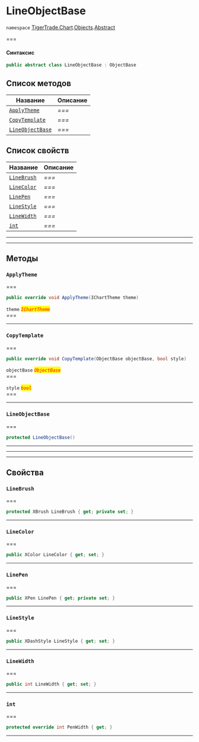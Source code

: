 # LineObjectBase

`namespace` [TigerTrade.Chart](../../../../).[Objects](../).[Abstract](./)

\===

#### Синтаксис

```csharp
public abstract class LineObjectBase : ObjectBase
```

## Список методов

| Название                                                       | Описание |
| -------------------------------------------------------------- | -------- |
| [`ApplyTheme`](lineobjectbase.cs.md#method-applytheme)         | _===_    |
| [`CopyTemplate`](lineobjectbase.cs.md#method-copytemplate)     | _===_    |
| [`LineObjectBase`](lineobjectbase.cs.md#method-lineobjectbase) | _===_    |

## Список свойств

| Название                                               | Описание |
| ------------------------------------------------------ | -------- |
| [`LineBrush`](lineobjectbase.cs.md#property-linebrush) | _===_    |
| [`LineColor`](lineobjectbase.cs.md#property-linecolor) | _===_    |
| [`LinePen`](lineobjectbase.cs.md#property-linepen)     | _===_    |
| [`LineStyle`](lineobjectbase.cs.md#property-linestyle) | _===_    |
| [`LineWidth`](lineobjectbase.cs.md#property-linewidth) | _===_    |
| [`int`](lineobjectbase.cs.md#property-int)             | _===_    |

***

***

## Методы

### `ApplyTheme` <a href="#method-applytheme" id="method-applytheme"></a>

\===

```csharp
public override void ApplyTheme(IChartTheme theme)
```

`theme` _<mark style="color:red;">`IChartTheme`</mark>_\
_===_

***

### `CopyTemplate` <a href="#method-copytemplate" id="method-copytemplate"></a>

\===

```csharp
public override void CopyTemplate(ObjectBase objectBase, bool style)
```

`objectBase` _<mark style="color:red;">`ObjectBase`</mark>_\
_===_

`style` _<mark style="color:red;">`bool`</mark>_\
_===_

***

### `LineObjectBase` <a href="#method-lineobjectbase" id="method-lineobjectbase"></a>

\===

```csharp
protected LineObjectBase()
```

***

***

***

## Свойства

### `LineBrush` <a href="#property-linebrush" id="property-linebrush"></a>

\===

```csharp
protected XBrush LineBrush { get; private set; }
```

***

### `LineColor` <a href="#property-linecolor" id="property-linecolor"></a>

\===

```csharp
public XColor LineColor { get; set; }
```

***

### `LinePen` <a href="#property-linepen" id="property-linepen"></a>

\===

```csharp
public XPen LinePen { get; private set; }
```

***

### `LineStyle` <a href="#property-linestyle" id="property-linestyle"></a>

\===

```csharp
public XDashStyle LineStyle { get; set; }
```

***

### `LineWidth` <a href="#property-linewidth" id="property-linewidth"></a>

\===

```csharp
public int LineWidth { get; set; }
```

***

### `int` <a href="#property-int" id="property-int"></a>

\===

```csharp
protected override int PenWidth { get; }
```

***
